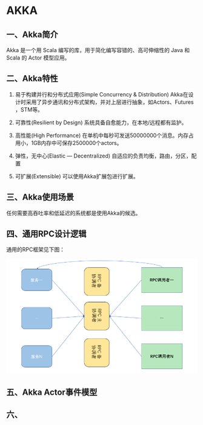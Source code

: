 # AKKA
## 一、Akka简介
Akka 是一个用 Scala 编写的库，用于简化编写容错的、高可伸缩性的 Java 和 Scala 的 Actor 模型应用。
## 二、Akka特性
1. 易于构建并行和分布式应用(Simple Concurrency & Distribution) Akka在设计时采用了异步通讯和分布式架构，并对上层进行抽象，如Actors、Futures ，STM等。

2. 可靠性(Resilient by Design) 系统具备自愈能力，在本地/远程都有监护。

3. 高性能(High Performance) 在单机中每秒可发送50000000个消息。内存占用小，1GB内存中可保存2500000个actors。

4. 弹性，无中心(Elastic — Decentralized) 自适应的负责均衡，路由，分区，配置

5. 可扩展(Extensible) 可以使用Akka扩展包进行扩展。

## 三、Akka使用场景
任何需要高吞吐率和低延迟的系统都是使用Akka的候选。

## 四、通用RPC设计逻辑
通用的RPC框架见下图：

![](image/rpc_framework.png)

## 五、Akka Actor事件模型


## 六、